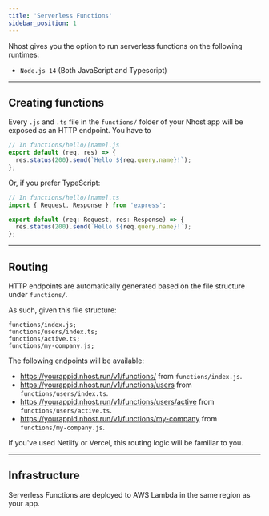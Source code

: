 ```yaml
---
title: 'Serverless Functions'
sidebar_position: 1
---
```


Nhost gives you the option to run serverless functions on the following runtimes:

- `Node.js 14` (Both JavaScript and Typescript)

---

## Creating functions

Every `.js` and `.ts` file in the `functions/` folder of your Nhost app will be exposed as an HTTP endpoint. You have to

```js
// In functions/hello/[name].js
export default (req, res) => {
  res.status(200).send(`Hello ${req.query.name}!`);
};
```

Or, if you prefer TypeScript:

```ts
// In functions/hello/[name].ts
import { Request, Response } from 'express';

export default (req: Request, res: Response) => {
  res.status(200).send(`Hello ${req.query.name}!`);
};
```

---

## Routing

HTTP endpoints are automatically generated based on the file structure under `functions/`.

As such, given this file structure:

```text
functions/index.js;
functions/users/index.ts;
functions/active.ts;
functions/my-company.js;
```

The following endpoints will be available:

- https://yourappid.nhost.run/v1/functions/ from `functions/index.js`.
- https://yourappid.nhost.run/v1/functions/users from `functions/users/index.ts`.
- https://yourappid.nhost.run/v1/functions/users/active from `functions/users/active.ts`.
- https://yourappid.nhost.run/v1/functions/my-company from `functions/my-company.js`.

If you've used Netlify or Vercel, this routing logic will be familiar to you.

---

## Infrastructure

Serverless Functions are deployed to AWS Lambda in the same region as your app.
